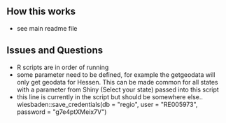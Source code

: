 
## How this works
* see main readme file



## Issues and Questions

* R scripts are in order of running 
* some parameter need to be defined, for example the getgeodata will only get geodata for Hessen. This can be made common for all states with a parameter from Shiny (Select your state) passed into this script
* this line is currently in the script but should be somewhere else.. 
wiesbaden::save_credentials(db = "regio", user = "RE005973", password = "g7e4ptXMeix7V")

